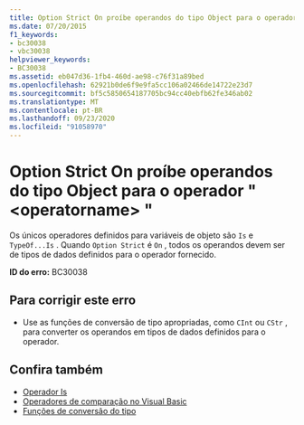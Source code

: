 ```yaml
---
title: Option Strict On proíbe operandos do tipo Object para o operador " <operatorname> "
ms.date: 07/20/2015
f1_keywords:
- bc30038
- vbc30038
helpviewer_keywords:
- BC30038
ms.assetid: eb047d36-1fb4-460d-ae98-c76f31a89bed
ms.openlocfilehash: 62921b0de6f9e9fa5cc106a02466de14722e23d7
ms.sourcegitcommit: bf5c5850654187705bc94cc40ebfb62fe346ab02
ms.translationtype: MT
ms.contentlocale: pt-BR
ms.lasthandoff: 09/23/2020
ms.locfileid: "91058970"
---
```

# <a name="option-strict-on-prohibits-operands-of-type-object-for-operator-operatorname"></a>Option Strict On proíbe operandos do tipo Object para o operador " \<operatorname> "

Os únicos operadores definidos para variáveis de objeto são `Is` e `TypeOf...Is` . Quando `Option Strict` é `On` , todos os operandos devem ser de tipos de dados definidos para o operador fornecido.  
  
 **ID do erro:** BC30038  
  
## <a name="to-correct-this-error"></a>Para corrigir este erro  
  
- Use as funções de conversão de tipo apropriadas, como `CInt` ou `CStr` , para converter os operandos em tipos de dados definidos para o operador.  
  
## <a name="see-also"></a>Confira também

- [Operador Is](../language-reference/operators/is-operator.md)
- [Operadores de comparação no Visual Basic](../programming-guide/language-features/operators-and-expressions/comparison-operators.md)
- [Funções de conversão do tipo](../language-reference/functions/type-conversion-functions.md)

